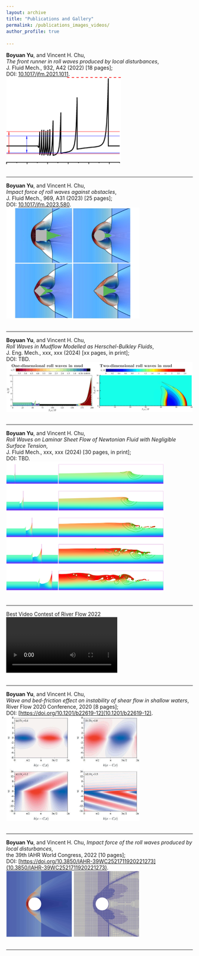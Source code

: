 ```yaml
---
layout: archive
title: "Publications and Gallery"
permalink: /publications_images_videos/
author_profile: true

---
```


<!-- ---

Relative vorticity on the sphere simulated with SpeedyWeather.jl using spherical harmonics. T682, 2048x1024 grid points (~20km horizontal resolution) on a full Gaussian grid.
<video src="https://raw.githubusercontent.com/milankl/milankl.github.io/main/files/ortho_europe.mp4" controls="controls" style="max-width: 700px;">
</video> -->

<!-- ---

Kelvin-wave induced equatorial current that gets unstable. 3200x800 grid points at a resolution of 2.5km. Tracer is only injected on the western boundary.
<video src="https://raw.githubusercontent.com/milankl/milankl.github.io/main/files/kelvin_instability.mp4" controls="controls" style="max-width: 700px;">
</video> -->



**Boyuan Yu**, and Vincent H. Chu,  
*The front runner in roll waves produced by local disturbances*,   
J. Fluid Mech., 932, A42 (2022) [18 pages];   
DOI: [10.1017/jfm.2021.1011](https://doi.org/10.1017/jfm.2021.1011).   
<img src="https://raw.githubusercontent.com/MGYBY/boyuanyu.github.io/master/images/jfm_1_figAbs.png" width="310px" >    
<br />   

---

**Boyuan Yu**, and Vincent H. Chu,  
*Impact force of roll waves against obstacles*,   
J. Fluid Mech., 969, A31 (2023) [25 pages];   
DOI: [10.1017/jfm.2023.580](https://doi.org/10.1017/jfm.2023.580).    
<img src="https://raw.githubusercontent.com/MGYBY/boyuanyu.github.io/master/images/jfm_2_figAbs.png" width="360px" >   
<br />   

---

**Boyuan Yu**, and Vincent H. Chu,  
*Roll Waves in Mudflow Modelled as Herschel-Bulkley Fluids*,   
J. Eng. Mech., xxx, xxx (2024) [xx pages, in print];   
DOI: TBD.    
<img src="https://raw.githubusercontent.com/MGYBY/boyuanyu.github.io/master/images/JEM_2024-7.jpg" width="675px" >   
<br />  


---

**Boyuan Yu**, and Vincent H. Chu,  
*Roll Waves on Laminar Sheet Flow of Newtonian Fluid with Negligible Surface Tension*,   
J. Fluid Mech., xxx, xxx (2024) [30 pages, in print];   
DOI: TBD.    
<img src="https://raw.githubusercontent.com/MGYBY/boyuanyu.github.io/master/images/JFM_2024_graphicAbstract_1.jpg" width="425px" >   
<br />  

---
Best Video Contest of River Flow 2022     
<video src="https://raw.githubusercontent.com/MGYBY/boyuanyu.github.io/master/images/jiang-jia-ravine_version2_1.mp4" controls="controls" style="max-width: 650px;">    
</video>   
<br />   

---

**Boyuan Yu**, and Vincent H. Chu,  
*Wave and bed-friction effect on instability of shear flow in shallow waters*,   
River Flow 2020 Conference, 2020 [8 pages];    
DOI: [https://doi.org/10.1201/b22619-12](10.1201/b22619-12).   
<img src="https://raw.githubusercontent.com/MGYBY/boyuanyu.github.io/master/images/RF2020_img.PNG" width="360px">     
<br />   

---

**Boyuan Yu**, and Vincent H. Chu, 
*Impact force of the roll waves produced by local disturbances*,    
the 39th IAHR World Congress, 2022 [10 pages];    
DOI: [https://doi.org/10.3850/IAHR-39WC2521711920221273](10.3850/IAHR-39WC2521711920221273).    
<img src="https://raw.githubusercontent.com/MGYBY/boyuanyu.github.io/master/images/iahr39_img.PNG" width="360px">     
<br />    

---
